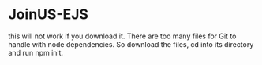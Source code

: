 # JoinUS-EJS

this will not work if you download it. There are too many files for Git to handle with node dependencies.
So download the files, cd into its directory and run npm init.
